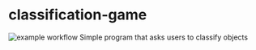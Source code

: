 # classification-game
![example workflow](https://github.com/HSU-S21-CS480/classification-game/main/.github/workflows/server_test.yml/badge.svg)
Simple program that asks users to classify objects
